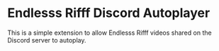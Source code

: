 # Endlesss Rifff Discord Autoplayer

This is a simple extension to allow Endlesss Rifff videos shared on the Discord server to autoplay.
